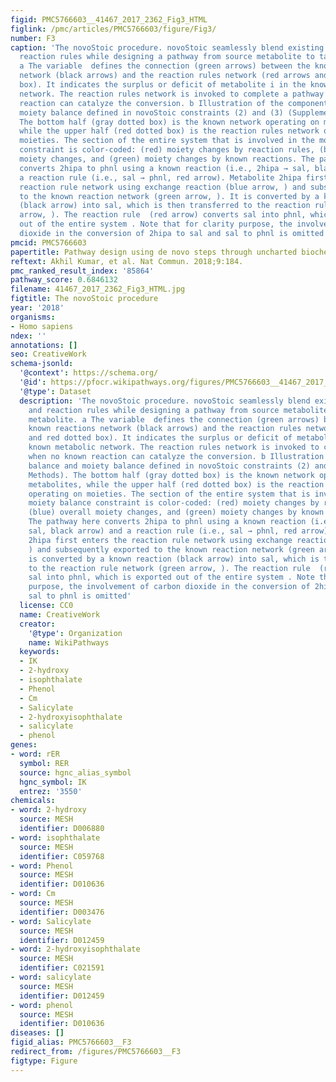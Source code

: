 ```yaml
---
figid: PMC5766603__41467_2017_2362_Fig3_HTML
figlink: /pmc/articles/PMC5766603/figure/Fig3/
number: F3
caption: 'The novoStoic procedure. novoStoic seamlessly blend existing reactions and
  reaction rules while designing a pathway from source metabolite to target metabolite.
  a The variable  defines the connection (green arrows) between the known reactions
  network (black arrows) and the reaction rules network (red arrows and red dotted
  box). It indicates the surplus or deficit of metabolite i in the known metabolic
  network. The reaction rules network is invoked to complete a pathway when no known
  reaction can catalyze the conversion. b Illustration of the component balance and
  moiety balance defined in novoStoic constraints (2) and (3) (Supplementary Methods).
  The bottom half (gray dotted box) is the known network operating on metabolites,
  while the upper half (red dotted box) is the reaction rules network operating on
  moieties. The section of the entire system that is involved in the moiety balance
  constraint is color-coded: (red) moiety changes by reaction rules, (blue) overall
  moiety changes, and (green) moiety changes by known reactions. The pathway here
  converts 2hipa to phnl using a known reaction (i.e., 2hipa → sal, black arrow) and
  a reaction rule (i.e., sal → phnl, red arrow). Metabolite 2hipa first enters the
  reaction rule network using exchange reaction (blue arrow, ) and subsequently exported
  to the known reaction network (green arrow, ). It is converted by a known reaction
  (black arrow) into sal, which is then transferred to the reaction rule network (green
  arrow, ). The reaction rule  (red arrow) converts sal into phnl, which is exported
  out of the entire system . Note that for clarity purpose, the involvement of carbon
  dioxide in the conversion of 2hipa to sal and sal to phnl is omitted'
pmcid: PMC5766603
papertitle: Pathway design using de novo steps through uncharted biochemical spaces.
reftext: Akhil Kumar, et al. Nat Commun. 2018;9:184.
pmc_ranked_result_index: '85864'
pathway_score: 0.6846132
filename: 41467_2017_2362_Fig3_HTML.jpg
figtitle: The novoStoic procedure
year: '2018'
organisms:
- Homo sapiens
ndex: ''
annotations: []
seo: CreativeWork
schema-jsonld:
  '@context': https://schema.org/
  '@id': https://pfocr.wikipathways.org/figures/PMC5766603__41467_2017_2362_Fig3_HTML.html
  '@type': Dataset
  description: 'The novoStoic procedure. novoStoic seamlessly blend existing reactions
    and reaction rules while designing a pathway from source metabolite to target
    metabolite. a The variable  defines the connection (green arrows) between the
    known reactions network (black arrows) and the reaction rules network (red arrows
    and red dotted box). It indicates the surplus or deficit of metabolite i in the
    known metabolic network. The reaction rules network is invoked to complete a pathway
    when no known reaction can catalyze the conversion. b Illustration of the component
    balance and moiety balance defined in novoStoic constraints (2) and (3) (Supplementary
    Methods). The bottom half (gray dotted box) is the known network operating on
    metabolites, while the upper half (red dotted box) is the reaction rules network
    operating on moieties. The section of the entire system that is involved in the
    moiety balance constraint is color-coded: (red) moiety changes by reaction rules,
    (blue) overall moiety changes, and (green) moiety changes by known reactions.
    The pathway here converts 2hipa to phnl using a known reaction (i.e., 2hipa →
    sal, black arrow) and a reaction rule (i.e., sal → phnl, red arrow). Metabolite
    2hipa first enters the reaction rule network using exchange reaction (blue arrow,
    ) and subsequently exported to the known reaction network (green arrow, ). It
    is converted by a known reaction (black arrow) into sal, which is then transferred
    to the reaction rule network (green arrow, ). The reaction rule  (red arrow) converts
    sal into phnl, which is exported out of the entire system . Note that for clarity
    purpose, the involvement of carbon dioxide in the conversion of 2hipa to sal and
    sal to phnl is omitted'
  license: CC0
  name: CreativeWork
  creator:
    '@type': Organization
    name: WikiPathways
  keywords:
  - IK
  - 2-hydroxy
  - isophthalate
  - Phenol
  - Cm
  - Salicylate
  - 2-hydroxyisophthalate
  - salicylate
  - phenol
genes:
- word: rER
  symbol: RER
  source: hgnc_alias_symbol
  hgnc_symbol: IK
  entrez: '3550'
chemicals:
- word: 2-hydroxy
  source: MESH
  identifier: D006880
- word: isophthalate
  source: MESH
  identifier: C059768
- word: Phenol
  source: MESH
  identifier: D010636
- word: Cm
  source: MESH
  identifier: D003476
- word: Salicylate
  source: MESH
  identifier: D012459
- word: 2-hydroxyisophthalate
  source: MESH
  identifier: C021591
- word: salicylate
  source: MESH
  identifier: D012459
- word: phenol
  source: MESH
  identifier: D010636
diseases: []
figid_alias: PMC5766603__F3
redirect_from: /figures/PMC5766603__F3
figtype: Figure
---
```

